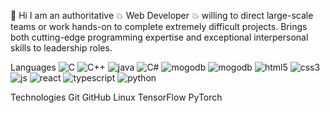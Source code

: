  👋 Hi
  I am an authoritative 💥 Web Developer 💥 willing to direct large-scale teams or work hands-on to complete extremely difficult projects. 
  Brings both cutting-edge programming expertise and exceptional interpersonal skills to leadership roles.

Languages
![C](https://github.com/MitsuiMinoru/MitsuiMinoru/assets/149992522/b9372b14-1782-4cf6-81ac-983f778bc8e0)
![C++](https://github.com/MitsuiMinoru/MitsuiMinoru/assets/149992522/350ef3ee-d476-4c89-9530-e773fa4c7e36)
![java](https://github.com/MitsuiMinoru/MitsuiMinoru/assets/149992522/adffa833-0012-4cf3-9e53-53653ba9f1d2)
![C#](https://github.com/MitsuiMinoru/MitsuiMinoru/assets/149992522/5eb25046-e2c7-494e-944d-e3df52ffd1ac)
![mogodb](https://github.com/MitsuiMinoru/MitsuiMinoru/assets/149992522/87f2fc46-52c6-4ac3-ba5d-5e9af0317676)
![mogodb](https://github.com/MitsuiMinoru/MitsuiMinoru/assets/149992522/58685ea7-c509-47b2-a7c8-c7eba7c19b6b)
![html5](https://github.com/MitsuiMinoru/MitsuiMinoru/assets/149992522/9964e741-73b5-48b1-a2d4-67eefb8b6d77)
![css3](https://github.com/MitsuiMinoru/MitsuiMinoru/assets/149992522/613e652b-2f02-4ccd-a7c9-c54dcec5132e)
![js](https://github.com/MitsuiMinoru/MitsuiMinoru/assets/149992522/249f66c4-41c1-451a-8894-3c8ed273393a)
![react](https://github.com/MitsuiMinoru/MitsuiMinoru/assets/149992522/2c57d513-f35a-43e3-93c9-210658d99aff)
![typescript](https://github.com/MitsuiMinoru/MitsuiMinoru/assets/149992522/3ba43ed3-aa60-4d8d-b978-e33f893c68fb)
![python](https://github.com/MitsuiMinoru/MitsuiMinoru/assets/149992522/059dccee-38ae-4e54-9a47-282e6bd2d84a)

Technologies
Git GitHub Linux TensorFlow PyTorch

<!---
MitsuiMinoru/MitsuiMinoru is a ✨ special ✨ repository because its `README.md` (this file) appears on your GitHub profile.
You can click the Preview link to take a look at your changes.
--->
